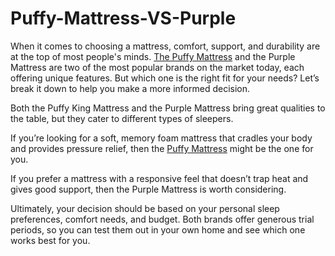 # Puffy-Mattress-VS-Purple

When it comes to choosing a mattress, comfort, support, and durability are at the top of most people's minds. [The Puffy Mattress](https://www.offerplox.com/e-commerce/puffy-mattress-reviews/)  and the Purple Mattress are two of the most popular brands on the market today, each offering unique features. But which one is the right fit for your needs? Let’s break it down to help you make a more informed decision.

Both the Puffy King Mattress  and the Purple Mattress bring great qualities to the table, but they cater to different types of sleepers.

If you’re looking for a soft, memory foam mattress that cradles your body and provides pressure relief, then the [Puffy Mattress](https://puffykingmattress.omeka.net/) might be the one for you.

If you prefer a mattress with a responsive feel that doesn’t trap heat and gives good support, then the Purple Mattress is worth considering.

Ultimately, your decision should be based on your personal sleep preferences, comfort needs, and budget. Both brands offer generous trial periods, so you can test them out in your own home and see which one works best for you.
